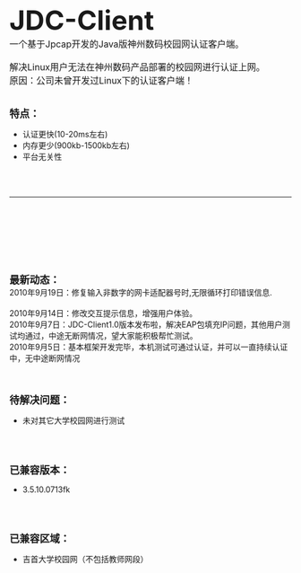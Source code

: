 <font size='7'><b>JDC-Client</b></font><br>
<font size='3'>一个基于Jpcap开发的Java版神州数码校园网认证客户端。</font><br><br>
<font size='3'>解决Linux用户无法在神州数码产品部署的校园网进行认证上网。</font><br>
<font size='3'>原因：公司未曾开发过Linux下的认证客户端！</font><br>
<br>
<br>
<font size='4'><b>特点：</b></font><br>
<ul type='disc'>
<li>认证更快(10-20ms左右)</li>
<li>内存更少(900kb-1500kb左右)</li>
<li>平台无关性</li>
</ul>
<br>
<br>
<hr><br>
<br>
<br>
<br>
</hr><br>
<br>
<br>
<font size='4'><b>最新动态：</b></font><br>
2010年9月19日：修复输入非数字的网卡适配器号时,无限循环打印错误信息.<br>
<br>
2010年9月14日：修改交互提示信息，增强用户体验。<br>
2010年9月7日：JDC-Client1.0版本发布啦，解决EAP包填充IP问题，其他用户测试均通过，中途无断网情况，望大家能积极帮忙测试。<br>
2010年9月5日：基本框架开发完毕，本机测试可通过认证，并可以一直持续认证中，无中途断网情况<br>
<br><br><br>
<font size='4'><b>待解决问题：</b></font><br>
<ul type='disc'>
<li>未对其它大学校园网进行测试</li>
</ul>
<br><br><br>
<font size='4'><b>已兼容版本：</b></font><br>
<ul type='disc'>
<li>3.5.10.0713fk</li>
</ul>
<br><br><br>
<font size='4'><b>已兼容区域：</b></font><br>
<ul type='disc'>
<li>吉首大学校园网（不包括教师网段）</li>
</ul>